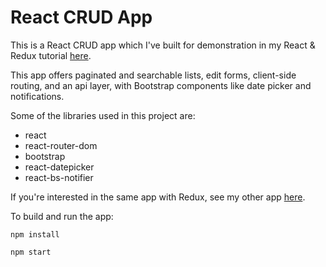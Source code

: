 # React CRUD App

This is a React CRUD app which I've built for demonstration in my React & Redux tutorial [here](https://kdakan.github.io/React-React-Router-and-Redux/).
  
This app offers paginated and searchable lists, edit forms, client-side routing, and an api layer, with Bootstrap components like date picker and notifications.

Some of the libraries used in this project are:

- react
- react-router-dom
- bootstrap
- react-datepicker
- react-bs-notifier

If you're interested in the same app with Redux, see my other app [here](https://github.com/kdakan/react-redux-crud-app/).

To build and run the app:

`npm install`

`npm start`
